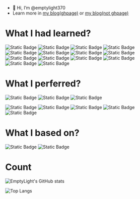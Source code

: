 - 👋 Hi, I’m @emptylight370
- Learn more in [my blog(ghpage)](https://emptylight370.github.io) or [my blog(not ghpage)](https://blog.emptylight.cn)

# What I had learned?

![Static Badge](https://img.shields.io/badge/C-555555?logo=c&logoColor=white)
![Static Badge](https://img.shields.io/badge/C%2B%2B-f34b7d?logo=c%2B%2B&logoColor=white)
![Static Badge](https://img.shields.io/badge/Python-3572A5?logo=python&logoColor=white)
![Static Badge](https://img.shields.io/badge/Jupyter_Notebooks-DA5B0B?logo=jupyter&logoColor=white)
![Static Badge](https://img.shields.io/badge/HTML-e34c26?logo=html5&logoColor=white)
![Static Badge](https://img.shields.io/badge/XML-0060ac)
![Static Badge](https://img.shields.io/badge/CSS-563d7c?logo=css3&logoColor=white)
![Static Badge](https://img.shields.io/badge/JavaScript-f1e05a?logo=javascript&logoColor=black)
![Static Badge](https://img.shields.io/badge/Json-292929?logo=json&logoColor=white)
![Static Badge](https://img.shields.io/badge/Markdown-083fa1?logo=markdown&logoColor=white)
![Static Badge](https://img.shields.io/badge/HTTP-005C9C)
![Static Badge](https://img.shields.io/badge/Java-b07219?logo=oracle&logoColor=white)
![Static Badge](https://img.shields.io/badge/Kotlin-A97BFF?logo=kotlin&logoColor=white)
![Static Badge](https://img.shields.io/badge/MySql-3F3F3F?logo=mysql&logoColor=white)

# What I perferred?

![Static Badge](https://img.shields.io/badge/Visual_Studio_Code-0078D4)
![Static Badge](https://img.shields.io/badge/Android_Studio-3DDC84?logo=android%20studio&logoColor=white)
![Static Badge](https://img.shields.io/badge/Postman-FF6C37?logo=postman&logoColor=white)

![Static Badge](https://img.shields.io/badge/Windows_11-0078D6?logo=Microsoft&logoColor=white)
![Static Badge](https://img.shields.io/badge/Android-3DDC84?logo=android&logoColor=white)
![Static Badge](https://img.shields.io/badge/WSL-0a97f5?logo=android&logoColor=white)
![Static Badge](https://img.shields.io/badge/Ubuntu-E95420?logo=ubuntu&logoColor=white)
![Static Badge](https://img.shields.io/badge/Cent_OS-262577?logo=centos&logoColor=white)

# What I based on?

![Static Badge](https://img.shields.io/badge/GitHub_Actions-2088FF?logo=githubactions&logoColor=white)
![Static Badge](https://img.shields.io/badge/Tencent_Cloud-0C9ED5)

# Count

![EmptyLight's GitHub stats](https://github-readme-stats.vercel.app/api?username=emptylight370&theme=tokyonight)

![Top Langs](https://github-readme-stats.vercel.app/api/top-langs/?username=emptylight370&layout=compact&theme=tokyonight)

<!---
emptylight370/emptylight370 is a ✨ special ✨ repository because its `README.md` (this file) appears on your GitHub profile.
You can click the Preview link to take a look at your changes.
--->
